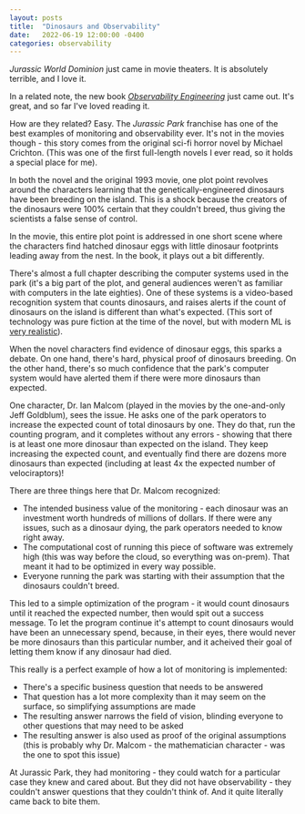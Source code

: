 ```yaml
---
layout: posts
title:  "Dinosaurs and Observability"
date:   2022-06-19 12:00:00 -0400
categories: observability
---
```

_Jurassic World Dominion_ just came in movie theaters. It is absolutely terrible, and I love it. 

In a related note, the new book _[Observability Engineering](https://www.amazon.com/Observability-Engineering-Charity-Majors-ebook/dp/B09ZQ6FHTT)_ just came out. It's great, and so far I've loved reading it.

How are they related? Easy. The _Jurassic Park_ franchise has one of the best examples of monitoring and observability ever. It's not in the movies though - this story comes from the original sci-fi horror novel by Michael Crichton. (This was one of the first full-length novels I ever read, so it holds a special place for me).

In both the novel and the original 1993 movie, one plot point revolves around the characters learning that the genetically-engineered dinosaurs have been breeding on the island. This is a shock because the creators of the dinosaurs were 100% certain that they couldn't breed, thus giving the scientists a false sense of control. 

In the movie, this entire plot point is addressed in one short scene where the characters find hatched dinosaur eggs with little dinosaur footprints leading away from the nest. In the book, it plays out a bit differently. 

There's almost a full chapter describing the computer systems used in the park (it's a big part of the plot, and general audiences weren't as familiar with computers in the late eighties). One of these systems is a video-based recognition system that counts dinosaurs, and raises alerts if the count of dinosaurs on the island is different than what's expected. (This sort of technology was pure fiction at the time of the novel, but with modern ML is [very realistic](https://www.youtube.com/watch?v=8bMX6rtw6qg)). 

When the novel characters find evidence of dinosaur eggs, this sparks a debate. On one hand, there's hard, physical proof of dinosaurs breeding. On the other hand, there's so much confidence that the park's computer system would have alerted them if there were more dinosaurs than expected.

One character, Dr. Ian Malcom (played in the movies by the one-and-only Jeff Goldblum), sees the issue. He asks one of the park operators to increase the expected count of total dinosaurs by one. They do that, run the counting program, and it completes without any errors - showing that there is at least one more dinosaur than expected on the island. They keep increasing the expected count, and eventually find there are dozens more dinosaurs than expected (including at least 4x the expected number of velociraptors)! 

There are three things here that Dr. Malcom recognized:

* The intended business value of the monitoring - each dinosaur was an investment worth hundreds of millions of dollars. If there were any issues, such as a dinosaur dying, the park operators needed to know right away. 
* The computational cost of running this piece of software was extremely high (this was way before the cloud, so everything was on-prem). That meant it had to be optimized in every way possible. 
* Everyone running the park was starting with their assumption that the dinosaurs couldn't breed. 

This led to a simple optimization of the program - it would count dinosaurs until it reached the expected number, then would spit out a success message. To let the program continue it's attempt to count dinosaurs would have been an unnecessary spend, because, in their eyes, there would never be more dinosaurs than this particular number, and it acheived their goal of letting them know if any dinosaur had died.

This really is a perfect example of how a lot of monitoring is implemented: 
* There's a specific business question that needs to be answered
* That question has a lot more complexity than it may seem on the surface, so simplifying assumptions are made
* The resulting answer narrows the field of vision, blinding everyone to other questions that may need to be asked
* The resulting answer is also used as proof of the original assumptions (this is probably why Dr. Malcom - the mathematician character - was the one to spot this issue)

At Jurassic Park, they had monitoring - they could watch for a particular case they knew and cared about. But they did not have observability - they couldn't answer questions that they couldn't think of. And it quite literally came back to bite them.
